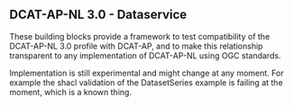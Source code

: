 ## DCAT-AP-NL 3.0 - Dataservice

These building blocks provide a framework to test compatibility of the DCAT-AP-NL 3.0 profile with DCAT-AP, and to make this relationship transparent to any implementation of DCAT-AP-NL using OGC standards.


Implementation is still experimental and might change at any moment. For example the shacl validation of the DatasetSeries example is failing at the moment, which is a known thing.


